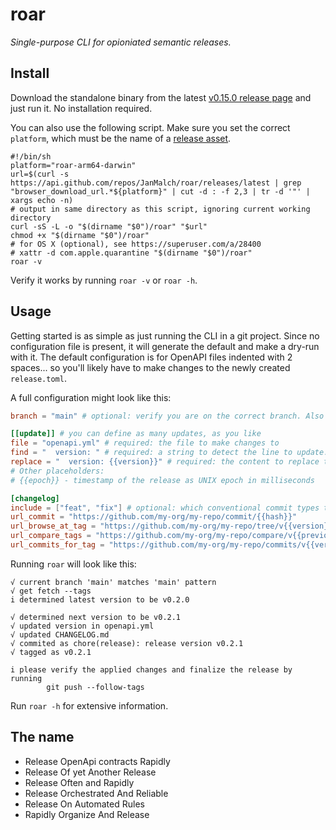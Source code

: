 # roar

_Single-purpose CLI for opioniated semantic releases._

## Install

Download the standalone binary from the latest [v0.15.0 release page](https://github.com/JanMalch/roar/releases/tag/v0.15.0) and just run it. No installation required.

You can also use the following script. Make sure you set the correct `platform`, which must be the name of a [release asset](https://github.com/JanMalch/roar/releases/latest).

```shell
#!/bin/sh
platform="roar-arm64-darwin"
url=$(curl -s https://api.github.com/repos/JanMalch/roar/releases/latest | grep "browser_download_url.*${platform}" | cut -d : -f 2,3 | tr -d '"' | xargs echo -n)
# output in same directory as this script, ignoring current working directory
curl -sS -L -o "$(dirname "$0")/roar" "$url"
chmod +x "$(dirname "$0")/roar"
# for OS X (optional), see https://superuser.com/a/28400
# xattr -d com.apple.quarantine "$(dirname "$0")/roar"
roar -v
```

Verify it works by running `roar -v` or `roar -h`.

## Usage

Getting started is as simple as just running the CLI in a git project.
Since no configuration file is present, it will generate the default and make a dry-run with it.
The default configuration is for OpenAPI files indented with 2 spaces... so you'll likely have to make changes to the newly created `release.toml`.

A full configuration might look like this:

```toml
branch = "main" # optional: verify you are on the correct branch. Also supports regex by starting with a ^ like branch = "^release/"

[[update]] # you can define as many updates, as you like
file = "openapi.yml" # required: the file to make changes to
find = "  version: " # required: a string to detect the line to update. If it starts with a ^ it is interpreted as regex in GoLang syntax. Otherwise it is used as line prefix.
replace = "  version: {{version}}" # required: the content to replace the detected line with. Must contain the "{{version}}" placeholder.
# Other placeholders:
# {{epoch}} - timestamp of the release as UNIX epoch in milliseconds

[changelog]
include = ["feat", "fix"] # optional: which conventional commit types to include in the generated changelog. Also defines the order in the changelog.
url_commit = "https://github.com/my-org/my-repo/commit/{{hash}}"
url_browse_at_tag = "https://github.com/my-org/my-repo/tree/v{{version}}"
url_compare_tags = "https://github.com/my-org/my-repo/compare/v{{previous}}...v{{version}}"
url_commits_for_tag = "https://github.com/my-org/my-repo/commits/v{{version}}"
```

Running `roar` will look like this:

```
√ current branch 'main' matches 'main' pattern
√ get fetch --tags
i determined latest version to be v0.2.0

√ determined next version to be v0.2.1
√ updated version in openapi.yml
√ updated CHANGELOG.md
√ commited as chore(release): release version v0.2.1
√ tagged as v0.2.1

i please verify the applied changes and finalize the release by running
        git push --follow-tags
```

Run `roar -h` for extensive information.

## The name

- Release OpenApi contracts Rapidly
- Release Of yet Another Release
- Release Often and Rapidly
- Release Orchestrated And Reliable
- Release On Automated Rules
- Rapidly Organize And Release
